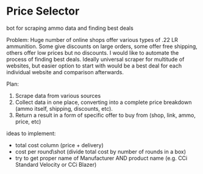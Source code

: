 # Price Selector
 bot for scraping ammo data and finding best deals

Problem:
Huge number of online shops offer various types of .22 LR ammunition. Some give discounts on large orders, some offer free shipping, others offer low prices but no discounts. I would like to automate the process of finding best deals.
Ideally universal scraper for multitude of websites, but easier option to start with would be a best deal for each individual website and comparison afterwards.

Plan:
1) Scrape data from various sources
2) Collect data in one place, converting into a complete price breakdown (ammo itself, shipping, discounts, etc).
3) Return a result in a form of specific offer to buy from (shop, link, ammo, price, etc)

ideas to implement:
- total cost column (price + delivery)
- cost per round\shot (divide total cost by number of rounds in a box)
- try to get proper name of Manufacturer AND product name (e.g. CCi Standard Velocity or CCi Blazer)
